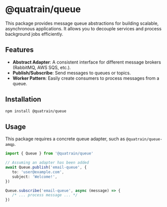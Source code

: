 # @quatrain/queue

This package provides message queue abstractions for building scalable, asynchronous applications. It allows you to decouple services and process background jobs efficiently.

## Features

-  **Abstract Adapter**: A consistent interface for different message brokers (RabbitMQ, AWS SQS, etc.).
-  **Publish/Subscribe**: Send messages to queues or topics.
-  **Worker Pattern**: Easily create consumers to process messages from a queue.

## Installation

```bash
npm install @quatrain/queue
```

## Usage

This package requires a concrete queue adapter, such as `@quatrain/queue-amqp`.

```typescript
import { Queue } from '@quatrain/queue'

// Assuming an adapter has been added
await Queue.publish('email-queue', {
   to: 'user@example.com',
   subject: 'Welcome!',
})

Queue.subscribe('email-queue', async (message) => {
   /* ... process message ... */
})
```
